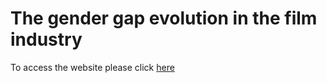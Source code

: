 # The gender gap evolution in the film industry
To access the website please click [here](clara-rossignol/clararossignol.github.io) 
